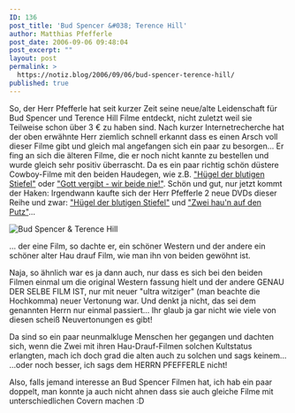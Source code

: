 ```yaml
---
ID: 136
post_title: 'Bud Spencer &#038; Terence Hill'
author: Matthias Pfefferle
post_date: 2006-09-06 09:48:04
post_excerpt: ""
layout: post
permalink: >
  https://notiz.blog/2006/09/06/bud-spencer-terence-hill/
published: true
---
```

So, der Herr Pfefferle hat seit kurzer Zeit seine neue/alte Leidenschaft für Bud Spencer und Terence Hill Filme entdeckt, nicht zuletzt weil sie Teilweise schon über 3 € zu haben sind.
Nach kurzer Internetrecherche hat der oben erwähnte Herr ziemlich schnell erkannt dass es einen Arsch voll dieser Filme gibt und gleich mal angefangen sich ein paar zu besorgen... Er fing an sich die älteren Filme, die er noch nicht kannte zu bestellen und wurde gleich sehr positiv überrascht. Da es ein paar richtig schön düstere Cowboy-Filme mit den beiden Haudegen, wie z.B. <a href="http://www.amazon.de/Hügel-blutigen-Stiefel-3-DVDs/dp/B000BC9ZTE/sr=8-21/qid=1157530824/ref=sr_1_21/303-8550793-9920265?ie=UTF8&s=gateway">"Hügel der blutigen Stiefel"</a> oder <a href="http://www.amazon.de/Gott-vergibt-wir-beide-nie/dp/B000176MTU/sr=1-1/qid=1157530909/ref=sr_1_1/303-8550793-9920265?ie=UTF8&s=dvd">"Gott vergibt - wir beide nie!"</a>.
Schön und gut, nur jetzt kommt der Haken: Irgendwann kaufte sich der Herr Pfefferle 2 neue DVDs dieser Reihe und zwar: <a href="http://www.amazon.de/H%fcgel-blutigen-Stiefel-3-DVDs/dp/B000BC9ZTE/sr=8-21/qid=1157530824/ref=sr_1_21/303-8550793-9920265?ie=UTF8&s=gateway">"Hügel der blutigen Stiefel"</a> und <a href="http://www.amazon.de/Zwei-haun-auf-den-Putz/dp/B0009EZND6/sr=8-12/qid=1157530887/ref=pd_ka_12/303-8550793-9920265?ie=UTF8&s=gateway">"Zwei hau'n auf den Putz"</a>...

<img id="image137" src="http://www.notiz.blog/wp-content/uploads/2006/09/bud-terence.png" alt="Bud Spencer &amp; Terence Hill" style="border: 0 none;"/>

... der eine Film, so dachte er, ein schöner Western und der andere ein schöner alter Hau drauf Film, wie man ihn von beiden gewöhnt ist.

Naja, so ähnlich war es ja dann auch, nur dass es sich bei den beiden Filmen einmal um die original Western fassung hielt und der andere GENAU DER SELBE FILM IST, nur mit neuer "ultra witziger" (man beachte die Hochkomma) neuer Vertonung war. Und denkt ja nicht, das sei dem genannten Herrn nur einmal passiert... Ihr glaub ja gar nicht wie viele von diesen scheiß Neuvertonungen es gibt!

Da sind so ein paar neunmalkluge Menschen her gegangen und dachten sich, wenn die Zwei mit ihren Hau-Drauf-Filmen solchen Kultstatus erlangten, mach ich doch grad die alten auch zu solchen und sags keinem... 
...oder noch besser, ich sags dem HERRN PFEFFERLE nicht!

Also, falls jemand interesse an Bud Spencer Filmen hat, ich hab ein paar doppelt, man konnte ja auch nicht ahnen dass sie auch gleiche Filme mit unterschiedlichen Covern machen :D